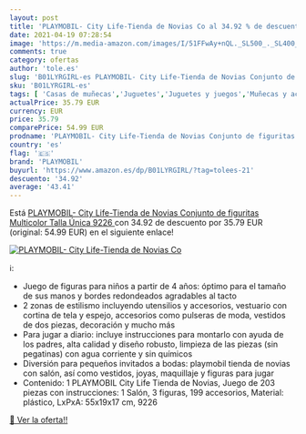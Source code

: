 ```yaml
---
layout: post
title: 'PLAYMOBIL- City Life-Tienda de Novias Co al 34.92 % de descuento'
date: 2021-04-19 07:28:54
image: 'https://m.media-amazon.com/images/I/51FFwAy+nQL._SL500_._SL400_.jpg'
comments: true
category: ofertas
author: 'tole.es'
slug: 'B01LYRGIRL-es PLAYMOBIL- City Life-Tienda de Novias Conjunto de...'
sku: 'B01LYRGIRL-es'
tags: [ 'Casas de muñecas','Juguetes','Juguetes y juegos','Muñecas y accesorios','playmobil','playmobil-', ]
actualPrice: 35.79 EUR
currency: EUR
price: 35.79
comparePrice: 54.99 EUR
prodname: 'PLAYMOBIL- City Life-Tienda de Novias Conjunto de figuritas  Multicolor  Talla Única  9226 '
country: 'es'
flag: '🇪🇸'
brand: 'PLAYMOBIL'
buyurl: 'https://www.amazon.es/dp/B01LYRGIRL/?tag=tolees-21'
descuento: '34.92'
average: '43.41'
---
```


Está [PLAYMOBIL- City Life-Tienda de Novias Conjunto de figuritas  Multicolor  Talla Única  9226 ](https://www.amazon.es/dp/B01LYRGIRL/?tag=tolees-21) con 34.92 de descuento por 35.79 EUR (original: 54.99 EUR) en el siguiente enlace!

[![PLAYMOBIL- City Life-Tienda de Novias Co](https://m.media-amazon.com/images/I/51FFwAy+nQL._SL500_._SL400_.jpg)](https://www.amazon.es/dp/B01LYRGIRL/?tag=tolees-21)

ℹ️:

- Juego de figuras para niños a partir de 4 años: óptimo para el tamaño de sus manos y bordes redondeados agradables al tacto
- 2 zonas de estilismo incluyendo utensilios y accesorios, vestuario con cortina de tela y espejo, accesorios como pulseras de moda, vestidos de dos piezas, decoración y mucho más
- Para jugar a diario: incluye instrucciones para montarlo con ayuda de los padres, alta calidad y diseño robusto, limpieza de las piezas (sin pegatinas) con agua corriente y sin químicos
- Diversión para pequeños invitados a bodas: playmobil tienda de novias con salón, así como vestidos, joyas, maquillaje y figuras para jugar
- Contenido: 1 PLAYMOBIL City Life Tienda de Novias, Juego de 203 piezas con instrucciones: 1 Salón, 3 figuras, 199 accesorios, Material: plástico, LxPxA: 55x19x17 cm, 9226

[🛒 Ver la oferta!!](https://www.amazon.es/dp/B01LYRGIRL/?tag=tolees-21)
